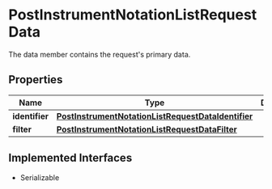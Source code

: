 

# PostInstrumentNotationListRequestData

The data member contains the request's primary data.

## Properties

Name | Type | Description | Notes
------------ | ------------- | ------------- | -------------
**identifier** | [**PostInstrumentNotationListRequestDataIdentifier**](PostInstrumentNotationListRequestDataIdentifier.md) |  | 
**filter** | [**PostInstrumentNotationListRequestDataFilter**](PostInstrumentNotationListRequestDataFilter.md) |  |  [optional]


## Implemented Interfaces

* Serializable


